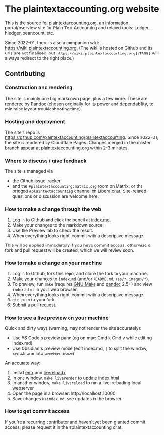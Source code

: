 # The plaintextaccounting.org website

This is the source for [plaintextaccounting.org](http://plaintextaccounting.org),
an information portal/overview site for Plain Text Accounting and
related tools: Ledger, hledger, beancount, etc. 

Since 2022-01, there is also a companion wiki: https://wiki.plaintextaccounting.org.
(The wiki is hosted on Github and its urls are not finalised, but
`https://wiki.plaintextaccounting.org[/PAGE]` will always redirect to the right place.)

## Contributing

### Construction and rendering

The site is mainly one big markdown page, plus a few more.
These are rendered by [Pandoc]
(chosen originally for its power and dependability, 
to minimise layout troubleshooting time).

### Hosting and deployment

The site's repo is https://github.com/plaintextaccounting/plaintextaccounting.
Since 2022-01, the site is rendered by Cloudflare Pages.
Changes merged in the master branch appear at plaintextaccounting.org within 2-3 minutes.

### Where to discuss / give feedback

The site is managed via 

- the Github issue tracker
- and the `#plaintextaccounting:matrix.org` room on Matrix, or the bridged `#plaintextaccounting` channel on Libera.chat.
Site-related questions or discussion are welcome here.

### How to make a change through the web

1. Log in to Github and click the pencil at
   [index.md](https://github.com/plaintextaccounting/plaintextaccounting/blob/master/index.md).
2. Make your changes to the markdown source.
3. Use the Preview tab to check the result.
4. When everything looks right, commit with a descriptive message.

This will be applied immediately if you have commit access, otherwise a fork and pull request will be created, which we will review soon.

### How to make a change on your machine

1. Log in to Github, fork this repo, and clone the fork to your machine.
2. Make your changes to `index.md` (and/or `README.md`, `css/*`, `images/*`).
3. To preview, run `make` (requires [GNU Make] and [pandoc] 2.5+) and view `index.html` in your web browser.
4. When everything looks right, commit with a descriptive message.
5. `git push` to your fork.
6. Submit a pull request.

[pandoc]: http://pandoc.org/installing.html
[GNU Make]: https://www.gnu.org/software/make/
[open an issue]: https://github.com/plaintextaccounting/plaintextaccounting/issues/new
<!-- ?title=Contributor+requesting+commit+bit&body=Request+for+commit+access -->

### How to see a live preview on your machine

Quick and dirty ways (warning, may not render the site accurately):

- Use VS Code's preview pane (eg on mac: Cmd k Cmd v while editing index.md)
- Use Obsidian's preview mode (edit index.md, `|` to split the window, switch one into preview mode)

An accurate way:

1. Install [entr] and [livereloadx]
2. In one window, `make liverender` to update index.html
3. In another window, `make livereload` to run a live-reloading local webserver
4. Open the page in a browser: http://localhost:10000
5. Save changes in `index.md`, see updates in the browser.

[entr]:        http://eradman.com/entrproject/
[livereloadx]: https://nitoyon.github.io/livereloadx

### How to get commit access

If you're a recurring contributor and haven't yet been granted commit access, 
please request it in the #plaintextaccounting chat.

